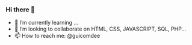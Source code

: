 ### Hi there 👋

 
 
- 🌱 I’m currently learning ...
- 👯 I’m looking to collaborate on HTML, CSS, JAVASCRIPT, SQL, PHP...
- 📫 How to reach me: @guicomdee
 
